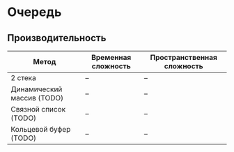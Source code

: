 # Очередь

## Производительность

| Метод | Временная сложность | Пространственная сложность |
| ------ | ----------- | ----------- |
| 2 стека | – | – |
| Динамический массив (TODO) | – | – |
| Связной список (TODO) | – | – |
| Кольцевой буфер (TODO) | – | – |
